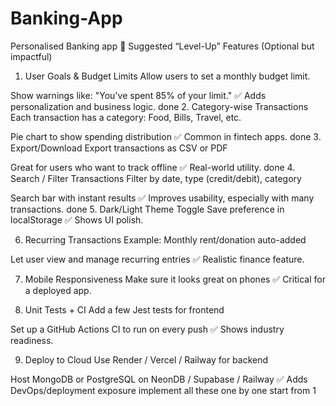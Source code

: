 # Banking-App
Personalised Banking app
🚀 Suggested “Level-Up” Features (Optional but impactful)
1. User Goals & Budget Limits
Allow users to set a monthly budget limit.

Show warnings like: "You've spent 85% of your limit."
✅ Adds personalization and business logic.
done
2. Category-wise Transactions
Each transaction has a category: Food, Bills, Travel, etc.

Pie chart to show spending distribution
✅ Common in fintech apps.
done
3. Export/Download
Export transactions as CSV or PDF

Great for users who want to track offline
✅ Real-world utility.
done
4. Search / Filter Transactions
Filter by date, type (credit/debit), category

Search bar with instant results
✅ Improves usability, especially with many transactions.
done
5. Dark/Light Theme Toggle
Save preference in localStorage
✅ Shows UI polish.

6. Recurring Transactions
Example: Monthly rent/donation auto-added

Let user view and manage recurring entries
✅ Realistic finance feature.

7. Mobile Responsiveness
Make sure it looks great on phones
✅ Critical for a deployed app.

8. Unit Tests + CI
Add a few Jest tests for frontend

Set up a GitHub Actions CI to run on every push
✅ Shows industry readiness.

9. Deploy to Cloud
Use Render / Vercel / Railway for backend

Host MongoDB or PostgreSQL on NeonDB / Supabase / Railway
✅ Adds DevOps/deployment exposure implement all these one by one start from 1 